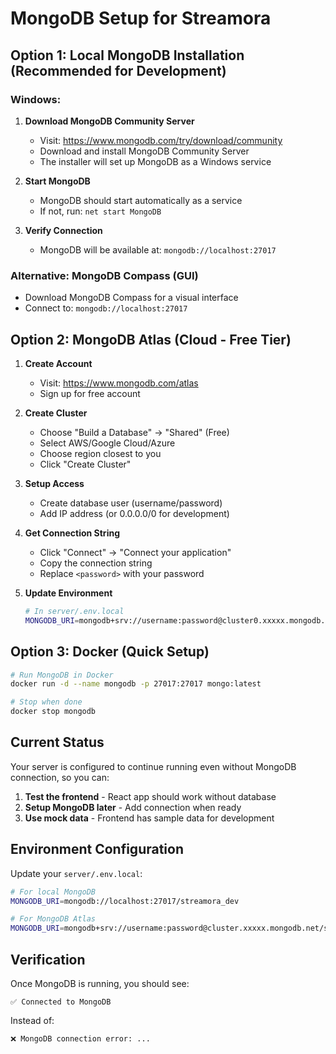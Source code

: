 # MongoDB Setup for Streamora

## Option 1: Local MongoDB Installation (Recommended for Development)

### Windows:
1. **Download MongoDB Community Server**
   - Visit: https://www.mongodb.com/try/download/community
   - Download and install MongoDB Community Server
   - The installer will set up MongoDB as a Windows service

2. **Start MongoDB**
   - MongoDB should start automatically as a service
   - If not, run: `net start MongoDB`

3. **Verify Connection**
   - MongoDB will be available at: `mongodb://localhost:27017`

### Alternative: MongoDB Compass (GUI)
- Download MongoDB Compass for a visual interface
- Connect to: `mongodb://localhost:27017`

## Option 2: MongoDB Atlas (Cloud - Free Tier)

1. **Create Account**
   - Visit: https://www.mongodb.com/atlas
   - Sign up for free account

2. **Create Cluster**
   - Choose "Build a Database" → "Shared" (Free)
   - Select AWS/Google Cloud/Azure
   - Choose region closest to you
   - Click "Create Cluster"

3. **Setup Access**
   - Create database user (username/password)
   - Add IP address (or 0.0.0.0/0 for development)

4. **Get Connection String**
   - Click "Connect" → "Connect your application"
   - Copy the connection string
   - Replace `<password>` with your password

5. **Update Environment**
   ```bash
   # In server/.env.local
   MONGODB_URI=mongodb+srv://username:password@cluster0.xxxxx.mongodb.net/streamora_dev
   ```

## Option 3: Docker (Quick Setup)

```bash
# Run MongoDB in Docker
docker run -d --name mongodb -p 27017:27017 mongo:latest

# Stop when done
docker stop mongodb
```

## Current Status

Your server is configured to continue running even without MongoDB connection, so you can:

1. **Test the frontend** - React app should work without database
2. **Setup MongoDB later** - Add connection when ready
3. **Use mock data** - Frontend has sample data for development

## Environment Configuration

Update your `server/.env.local`:

```bash
# For local MongoDB
MONGODB_URI=mongodb://localhost:27017/streamora_dev

# For MongoDB Atlas
MONGODB_URI=mongodb+srv://username:password@cluster.xxxxx.mongodb.net/streamora_dev
```

## Verification

Once MongoDB is running, you should see:
```
✅ Connected to MongoDB
```

Instead of:
```
❌ MongoDB connection error: ...
```
